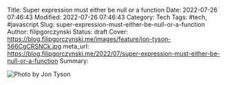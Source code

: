 Title: Super expression must either be null or a function
Date: 2022-07-26 07:46:43
Modified: 2022-07-26 07:46:43
Category: Tech
Tags: #tech, #javascript
Slug: super-expression-must-either-be-null-or-a-function
Author: filipgorczynski
Status: draft
Cover: https://blog.filipgorczynski.me/images/feature/jon-tyson-566CgCRSNCk.jpg
meta_url: https://blog.filipgorczynski.me/2022/07/super-expression-must-either-be-null-or-a-function
Summary: 

![Photo by Jon Tyson](https://blog.filipgorczynski.me/images/feature/jon-tyson-566CgCRSNCk.jpg)

